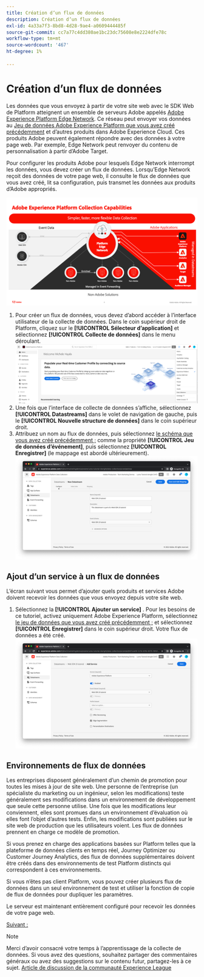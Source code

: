 ```yaml
---
title: Création dʼun flux de données
description: Création dʼun flux de données
exl-id: 4a33a7f3-8bd8-4d28-9ae4-a0609444485f
source-git-commit: cc7a77c4dd380ae1bc23dc75608e8e2224dfe78c
workflow-type: tm+mt
source-wordcount: '467'
ht-degree: 1%

---
```


# Création dʼun flux de données

Les données que vous envoyez à partir de votre site web avec le SDK Web de Platform atteignent un ensemble de serveurs Adobe appelés [Adobe Experience Platform Edge Network](https://business.adobe.com/products/experience-platform/experience-platform-edge-network.html). Ce réseau peut envoyer vos données au [Jeu de données Adobe Experience Platform que vous avez créé précédemment](create-a-schema.md) et d’autres produits dans Adobe Experience Cloud. Ces produits Adobe peuvent également répondre avec des données à votre page web. Par exemple, Edge Network peut renvoyer du contenu de personnalisation à partir d’Adobe Target.

Pour configurer les produits Adobe pour lesquels Edge Network interrompt les données, vous devez créer un flux de données. Lorsqu’Edge Network reçoit des données de votre page web, il consulte le flux de données que vous avez créé, lit sa configuration, puis transmet les données aux produits d’Adobe appropriés.

![Configuration du produit Datastream](../assets/datastream-diagram.png)

1. Pour créer un flux de données, vous devez d’abord accéder à l’interface utilisateur de la collecte de données. Dans le coin supérieur droit de Platform, cliquez sur le **[!UICONTROL Sélecteur d’application]** et sélectionnez **[!UICONTROL Collecte de données]** dans le menu déroulant.
   ![Menu de collecte de données](../assets/data-collection-menu.png)
1. Une fois que l’interface de collecte de données s’affiche, sélectionnez **[!UICONTROL Datastreams]** dans le volet de navigation de gauche, puis le **[!UICONTROL Nouvelle structure de données]** dans le coin supérieur droit.
1. Attribuez un nom au flux de données, puis sélectionnez [le schéma que vous avez créé précédemment ;](create-a-schema.md) comme la propriété **[!UICONTROL Jeu de données d’événement]**, puis sélectionnez **[!UICONTROL Enregistrer]** (le mappage est abordé ultérieurement).
   ![Nom et description de la structure de données](../assets/datastream-name-description.png)

## Ajout d’un service à un flux de données

L’écran suivant vous permet d’ajouter quels produits et services Adobe doivent recevoir les données que vous envoyez depuis votre site web.

1. Sélectionnez la **[!UICONTROL Ajouter un service]** . Pour les besoins de ce tutoriel, activez uniquement Adobe Experience Platform, sélectionnez [le jeu de données que vous avez créé précédemment ;](create-a-dataset.md) et sélectionnez **[!UICONTROL Enregistrer]** dans le coin supérieur droit. Votre flux de données a été créé.
   ![Configuration du produit Datastream](../assets/datastream-product-configuration.png)

## Environnements de flux de données

Les entreprises disposent généralement d’un chemin de promotion pour toutes les mises à jour de site web. Une personne de l’entreprise (un spécialiste du marketing ou un ingénieur, selon les modifications) teste généralement ses modifications dans un environnement de développement que seule cette personne utilise. Une fois que les modifications leur conviennent, elles sont promues dans un environnement d’évaluation où elles font l’objet d’autres tests. Enfin, les modifications sont publiées sur le site web de production que les utilisateurs voient. Les flux de données prennent en charge ce modèle de promotion.

Si vous prenez en charge des applications basées sur Platform telles que la plateforme de données clients en temps réel, Journey Optimizer ou Customer Journey Analytics, des flux de données supplémentaires doivent être créés dans des environnements de test Platform distincts qui correspondent à ces environnements.

Si vous n’êtes pas client Platform, vous pouvez créer plusieurs flux de données dans un seul environnement de test et utiliser la fonction de copie de flux de données pour dupliquer les paramètres.

Le serveur est maintenant entièrement configuré pour recevoir les données de votre page web.

[Suivant : ](../configure-the-client/whats-a-data-layer.md)

>[!NOTE]
>
>Merci d’avoir consacré votre temps à l’apprentissage de la collecte de données. Si vous avez des questions, souhaitez partager des commentaires généraux ou avez des suggestions sur le contenu futur, partagez-les à ce sujet. [Article de discussion de la communauté Experience League](https://experienceleaguecommunities.adobe.com/t5/adobe-experience-platform-launch/tutorial-discussion-use-adobe-experience-platform-data/m-p/543877)
